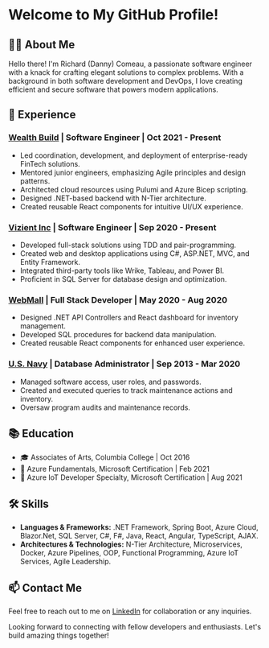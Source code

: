 # Welcome to My GitHub Profile!

## 🙋‍♂️ About Me

Hello there! I'm Richard (Danny) Comeau, a passionate software engineer with a knack for crafting elegant solutions to complex problems. With a background in both software development and DevOps, I love creating efficient and secure software that powers modern applications.

## 💼 Experience

### [Wealth Build](https://www.wealthbuild.ai) | Software Engineer | Oct 2021 - Present
- Led coordination, development, and deployment of enterprise-ready FinTech solutions.
- Mentored junior engineers, emphasizing Agile principles and design patterns.
- Architected cloud resources using Pulumi and Azure Bicep scripting.
- Designed .NET-based backend with N-Tier architecture.
- Created reusable React components for intuitive UI/UX experience.

### [Vizient Inc](https://www.vizientinc.com) | Software Engineer | Sep 2020 - Present
- Developed full-stack solutions using TDD and pair-programming.
- Created web and desktop applications using C#, ASP.NET, MVC, and Entity Framework.
- Integrated third-party tools like Wrike, Tableau, and Power BI.
- Proficient in SQL Server for database design and optimization.

### [WebMall](https://www.linkedin.com/company/webmallshopping/) | Full Stack Developer | May 2020 - Aug 2020
- Designed .NET API Controllers and React dashboard for inventory management.
- Developed SQL procedures for backend data manipulation.
- Created reusable React components for enhanced user experience.

### [U.S. Navy](https://www.navy.mil) | Database Administrator | Sep 2013 - Mar 2020
- Managed software access, user roles, and passwords.
- Created and executed queries to track maintenance actions and inventory.
- Oversaw program audits and maintenance records.

## 📚 Education

- 🎓 Associates of Arts, Columbia College | Oct 2016
- 📜 Azure Fundamentals, Microsoft Certification | Feb 2021
- 📜 Azure IoT Developer Specialty, Microsoft Certification | Aug 2021

## 🛠️ Skills

- **Languages & Frameworks:** .NET Framework, Spring Boot, Azure Cloud, Blazor.Net, SQL Server, C#, F#, Java, React, Angular, TypeScript, AJAX.
- **Architectures & Technologies:** N-Tier Architecture, Microservices, Docker, Azure Pipelines, OOP, Functional Programming, Azure IoT Services, Agile Leadership.

## 📫 Contact Me

Feel free to reach out to me on [LinkedIn](https://www.linkedin.com/in/richard-daniel-comeau/) for collaboration or any inquiries.

Looking forward to connecting with fellow developers and enthusiasts. Let's build amazing things together!
